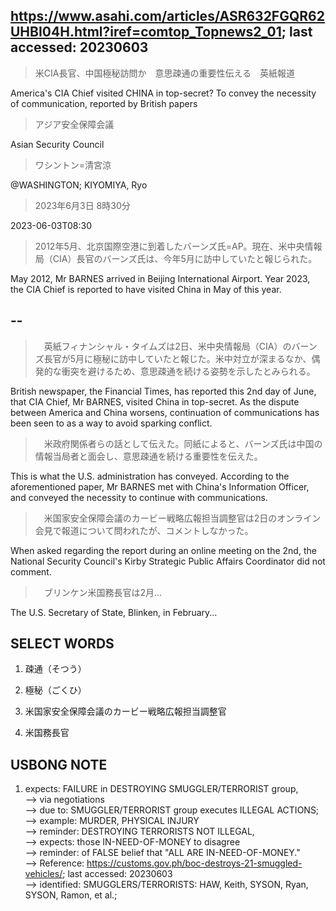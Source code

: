 ## https://www.asahi.com/articles/ASR632FGQR62UHBI04H.html?iref=comtop_Topnews2_01; last accessed: 20230603

> 米CIA長官、中国極秘訪問か　意思疎通の重要性伝える　英紙報道

America's CIA Chief visited CHINA in top-secret? To convey the necessity of communication, reported by British papers

> アジア安全保障会議

Asian Security Council 

> ワシントン=清宮涼

@WASHINGTON; KIYOMIYA, Ryo

> 2023年6月3日 8時30分

2023-06-03T08:30

> 2012年5月、北京国際空港に到着したバーンズ氏=AP。現在、米中央情報局（CIA）長官のバーンズ氏は、今年5月に訪中していたと報じられた。

May 2012, Mr BARNES arrived in Beijing International Airport. Year 2023, the CIA Chief is reported to have visited China in May of this year.

## --

>　英紙フィナンシャル・タイムズは2日、米中央情報局（CIA）のバーンズ長官が5月に極秘に訪中していたと報じた。米中対立が深まるなか、偶発的な衝突を避けるため、意思疎通を続ける姿勢を示したとみられる。

British newspaper, the Financial Times, has reported this 2nd day of June, that CIA Chief, Mr BARNES, visited China in top-secret. As the dispute between America and China worsens, continuation of communications has been seen to as a way to avoid sparking conflict.

>　米政府関係者らの話として伝えた。同紙によると、バーンズ氏は中国の情報当局者と面会し、意思疎通を続ける重要性を伝えた。

This is what the U.S. administration has conveyed. According to the aforementioned paper, Mr BARNES met with China's Information Officer, and conveyed the necessity to continue with communications.

>　米国家安全保障会議のカービー戦略広報担当調整官は2日のオンライン会見で報道について問われたが、コメントしなかった。

When asked regarding the report during an online meeting on the 2nd, the National Security Council's Kirby Strategic Public Affairs Coordinator did not comment.

>　ブリンケン米国務長官は2月…

The U.S. Secretary of State, Blinken, in February...

## SELECT WORDS

1) 疎通（そつう）

2) 極秘（ごくひ）

3) 米国家安全保障会議のカービー戦略広報担当調整官

4) 米国務長官

## USBONG NOTE

1) expects: FAILURE in DESTROYING SMUGGLER/TERRORIST group,<br/> 
--> via negotiations<br/> 
--> due to: SMUGGLER/TERRORIST group executes ILLEGAL ACTIONS;<br/> 
--> example: MURDER, PHYSICAL INJURY<br/> 
--> reminder: DESTROYING TERRORISTS NOT ILLEGAL,<br/> 
--> expects: those IN-NEED-OF-MONEY to disagree<br/>
--> reminder: of FALSE belief that "ALL ARE IN-NEED-OF-MONEY."<br/>
--> Reference: https://customs.gov.ph/boc-destroys-21-smuggled-vehicles/; last accessed: 20230603<br/>
--> identified: SMUGGLERS/TERRORISTS: HAW, Keith, SYSON, Ryan, SYSON, Ramon, et al.;
